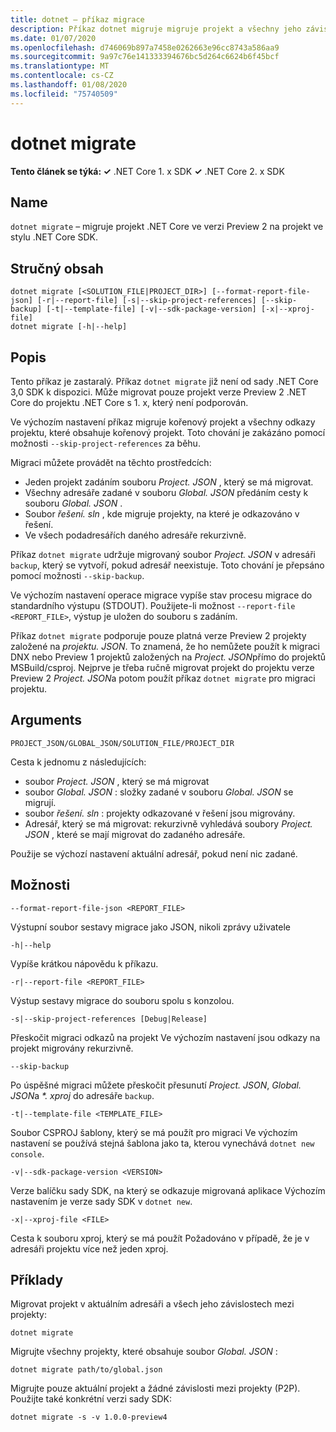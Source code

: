 ```yaml
---
title: dotnet – příkaz migrace
description: Příkaz dotnet migruje migruje projekt a všechny jeho závislosti.
ms.date: 01/07/2020
ms.openlocfilehash: d746069b897a7458e0262663e96cc8743a586aa9
ms.sourcegitcommit: 9a97c76e141333394676bc5d264c6624b6f45bcf
ms.translationtype: MT
ms.contentlocale: cs-CZ
ms.lasthandoff: 01/08/2020
ms.locfileid: "75740509"
---
```

# <a name="dotnet-migrate"></a>dotnet migrate

**Tento článek se týká: ✓** .NET Core 1. x SDK **✓** .NET Core 2. x SDK

## <a name="name"></a>Name

`dotnet migrate` – migruje projekt .NET Core ve verzi Preview 2 na projekt ve stylu .NET Core SDK.

## <a name="synopsis"></a>Stručný obsah

```dotnetcli
dotnet migrate [<SOLUTION_FILE|PROJECT_DIR>] [--format-report-file-json] [-r|--report-file] [-s|--skip-project-references] [--skip-backup] [-t|--template-file] [-v|--sdk-package-version] [-x|--xproj-file]
dotnet migrate [-h|--help]
```

## <a name="description"></a>Popis

Tento příkaz je zastaralý. Příkaz `dotnet migrate` již není od sady .NET Core 3,0 SDK k dispozici. Může migrovat pouze projekt verze Preview 2 .NET Core do projektu .NET Core s 1. x, který není podporován.

Ve výchozím nastavení příkaz migruje kořenový projekt a všechny odkazy projektu, které obsahuje kořenový projekt. Toto chování je zakázáno pomocí možnosti `--skip-project-references` za běhu.

Migraci můžete provádět na těchto prostředcích:

* Jeden projekt zadáním souboru *Project. JSON* , který se má migrovat.
* Všechny adresáře zadané v souboru *Global. JSON* předáním cesty k souboru *Global. JSON* .
* Soubor *řešení. sln* , kde migruje projekty, na které je odkazováno v řešení.
* Ve všech podadresářích daného adresáře rekurzivně.

Příkaz `dotnet migrate` udržuje migrovaný soubor *Project. JSON* v adresáři `backup`, který se vytvoří, pokud adresář neexistuje. Toto chování je přepsáno pomocí možnosti `--skip-backup`.

Ve výchozím nastavení operace migrace vypíše stav procesu migrace do standardního výstupu (STDOUT). Použijete-li možnost `--report-file <REPORT_FILE>`, výstup je uložen do souboru s zadáním.

Příkaz `dotnet migrate` podporuje pouze platná verze Preview 2 projekty založené na *projektu. JSON*. To znamená, že ho nemůžete použít k migraci DNX nebo Preview 1 projektů založených na *Project. JSON*přímo do projektů MSBuild/csproj. Nejprve je třeba ručně migrovat projekt do projektu verze Preview 2 *Project. JSON*a potom použít příkaz `dotnet migrate` pro migraci projektu.

## <a name="arguments"></a>Arguments

`PROJECT_JSON/GLOBAL_JSON/SOLUTION_FILE/PROJECT_DIR`

Cesta k jednomu z následujících:

* soubor *Project. JSON* , který se má migrovat
* soubor *Global. JSON* : složky zadané v souboru *Global. JSON* se migrují.
* soubor *řešení. sln* : projekty odkazované v řešení jsou migrovány.
* Adresář, který se má migrovat: rekurzivně vyhledává soubory *Project. JSON* , které se mají migrovat do zadaného adresáře.

Použije se výchozí nastavení aktuální adresář, pokud není nic zadané.

## <a name="options"></a>Možnosti

`--format-report-file-json <REPORT_FILE>`

Výstupní soubor sestavy migrace jako JSON, nikoli zprávy uživatele

`-h|--help`

Vypíše krátkou nápovědu k příkazu.

`-r|--report-file <REPORT_FILE>`

Výstup sestavy migrace do souboru spolu s konzolou.

`-s|--skip-project-references [Debug|Release]`

Přeskočit migraci odkazů na projekt Ve výchozím nastavení jsou odkazy na projekt migrovány rekurzivně.

`--skip-backup`

Po úspěšné migraci můžete přeskočit přesunutí *Project. JSON*, *Global. JSON*a *\*. xproj* do adresáře `backup`.

`-t|--template-file <TEMPLATE_FILE>`

Soubor CSPROJ šablony, který se má použít pro migraci Ve výchozím nastavení se používá stejná šablona jako ta, kterou vynechává `dotnet new console`.

`-v|--sdk-package-version <VERSION>`

Verze balíčku sady SDK, na který se odkazuje migrovaná aplikace Výchozím nastavením je verze sady SDK v `dotnet new`.

`-x|--xproj-file <FILE>`

Cesta k souboru xproj, který se má použít Požadováno v případě, že je v adresáři projektu více než jeden xproj.

## <a name="examples"></a>Příklady

Migrovat projekt v aktuálním adresáři a všech jeho závislostech mezi projekty:

`dotnet migrate`

Migrujte všechny projekty, které obsahuje soubor *Global. JSON* :

`dotnet migrate path/to/global.json`

Migrujte pouze aktuální projekt a žádné závislosti mezi projekty (P2P). Použijte také konkrétní verzi sady SDK:

`dotnet migrate -s -v 1.0.0-preview4`
